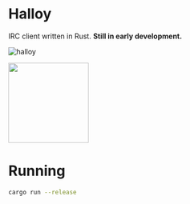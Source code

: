 
# Halloy

IRC client written in Rust.
**Still in early development.**


![halloy](https://user-images.githubusercontent.com/2248455/173155807-191e4718-d8c7-4cd6-a571-ee5855e31d53.gif)


<a href="https://github.com/iced-rs/iced">
  <img src="https://gist.githubusercontent.com/hecrj/ad7ecd38f6e47ff3688a38c79fd108f0/raw/74384875ecbad02ae2a926425e9bcafd0695bade/color.svg" width="160px">
</a>

# Running

```sh
cargo run --release
```

